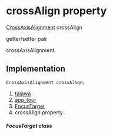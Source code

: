 
<div>

# crossAlign property

</div>


[CrossAxisAlignment](https://api.flutter.dev/flutter/rendering/CrossAxisAlignment.html)
crossAlign


getter/setter pair




crossAxisAlignment.



## Implementation

``` language-dart
CrossAxisAlignment crossAlign;
```







1.  [talawa](../../index.md)
2.  [app_tour](../../models_app_tour/)
3.  [FocusTarget](../../models_app_tour/FocusTarget-class.md)
4.  crossAlign property

##### FocusTarget class







